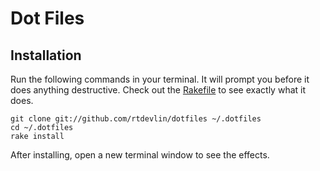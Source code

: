# Dot Files

## Installation

Run the following commands in your terminal. It will prompt you before it does anything destructive. Check out the [Rakefile](https://github.com/bchase/dotfiles/blob/custom-bash-zsh/Rakefile) to see exactly what it does.

```terminal
git clone git://github.com/rtdevlin/dotfiles ~/.dotfiles
cd ~/.dotfiles
rake install
```

After installing, open a new terminal window to see the effects.
